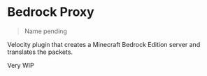 # Bedrock Proxy

> Name pending

Velocity plugin that creates a Minecraft Bedrock Edition server and translates
the packets.

Very WIP
